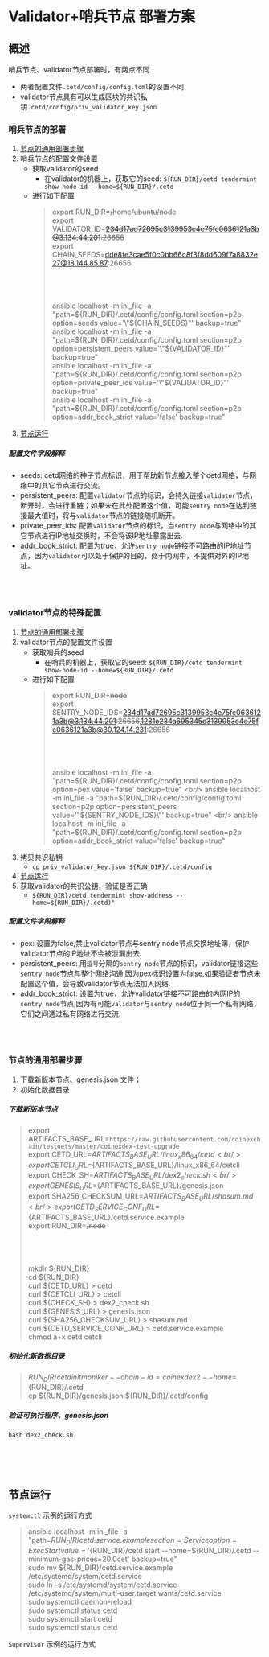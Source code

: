 # Validator+哨兵节点 部署方案


## 概述

哨兵节点、validator节点部署时，有两点不同：

*	两者配置文件`.cetd/config/config.toml`的设置不同
*  validator节点具有可以生成区块的共识私钥`.cetd/config/priv_validator_key.json`


### 哨兵节点的部署

1. [节点的通用部署步骤](#节点的通用部署步骤)
2. 哨兵节点的配置文件设置
	*	获取validator的seed
		* 在validator的机器上，获取它的seed: `${RUN_DIR}/cetd tendermint show-node-id --home=${RUN_DIR}/.cetd`
	*  进行如下配置
		> 	export RUN_DIR=~~/home/ubuntu/node~~ <br/>
		>	export VALIDATOR_ID=~~234d17ad72695c3139953c4e75fc0636121a3b@3.134.44.201:26656~~ <br/>
		>	export CHAIN_SEEDS=dde8fe3cae5f0c0bb66c8f3f8dd609f7a8832e27@18.144.85.87:26656 <br/>
		> <br/>
		> <br/>
		> <br/>
		> <br/>
		> ansible localhost -m ini_file -a "path=${RUN_DIR}/.cetd/config/config.toml section=p2p option=seeds value='\"${CHAIN_SEEDS}\"' backup=true" <br/>
		>	ansible localhost -m ini_file -a "path=${RUN_DIR}/.cetd/config/config.toml section=p2p option=persistent_peers value='\"${VALIDATOR_ID}\"' backup=true"	<br/>
		>	ansible localhost -m ini_file -a "path=${RUN_DIR}/.cetd/config/config.toml section=p2p option=private_peer_ids value='\"${VALIDATOR_ID}\"' backup=true" <br/>
		>	ansible localhost -m ini_file -a "path=${RUN_DIR}/.cetd/config/config.toml section=p2p option=addr_book_strict value='false' backup=true" <br/>
3. [节点运行](#节点运行)
	



##### 配置文件字段解释

*	seeds: cetd网络的种子节点标识，用于帮助新节点接入整个cetd网络，与网络中的其它节点进行交流。
*	persistent_peers: 配置`validator`节点的标识，会持久链接`validator`节点，断开时，会进行重链；如果未在此处配置这个值，可能`sentry node`在达到链接最大值时，将与`validator`节点的链接随机断开。   	
*	private_peer_ids: 配置`validator`节点的标识，当`sentry node`与网络中的其它节点进行IP地址交换时，不会将该IP地址暴露出去.
*	addr_book_strict: 配置为true，允许`sentry node`链接不可路由的IP地址节点，因为`validator`可以处于保护的目的，处于内网中，不提供对外的IP地址。

<br/>
<br/>

### validator节点的特殊配置

1. [节点的通用部署步骤](#节点的通用部署步骤)
2. validator节点的配置文件设置
	*	获取哨兵的seed
		* 在哨兵的机器上，获取它的seed: `${RUN_DIR}/cetd tendermint show-node-id --home=${RUN_DIR}/.cetd` 
	*  进行如下配置
		> 	export RUN_DIR=~~node~~ <br/>
		>	export SENTRY_NODE_IDS=~~234d17ad72695c3139953c4e75fc0636121a3b@3.134.44.201:26656,1231e234a695345c3139953c4e75fc0636121a3b@30.124.14.231:26656~~ <br/>
		> <br/>
		> <br/>
		> <br/>
		> <br/>
		> ansible localhost -m ini_file -a "path=${RUN_DIR}/.cetd/config/config.toml section=p2p option=pex value='false' backup=true" <br/>
		> ansible localhost -m ini_file -a "path=${RUN_DIR}/.cetd/config/config.toml section=p2p option=persistent_peers value='\"${SENTRY_NODE_IDS}\"' backup=true" <br/>
		> ansible localhost -m ini_file -a "path=${RUN_DIR}/.cetd/config/config.toml section=p2p option=addr_book_strict value='false' backup=true" <br/>
3. 	拷贝共识私钥
	*	`cp priv_validator_key.json ${RUN_DIR}/.cetd/config`
4. [节点运行](#节点运行)
5. 获取validator的共识公钥，验证是否正确
	*	`${RUN_DIR}/cetd tendermint show-address --home=${RUN_DIR}/.cetd)"`

##### 配置文件字段解释		
*	pex: 设置为false,禁止validator节点与sentry node节点交换地址簿，保护validator节点的IP地址不会被泄漏出去.<br>
*	persistent_peers: 用`逗号`分隔的`sentry node`节点的标识，validator链接这些`sentry node`节点与整个网络沟通.因为pex标识设置为false,如果验证者节点未配置这个值，会导致validator节点无法加入网络. <br>
*	addr_book_strict: 设置为true，允许validator链接不可路由的内网IP的`sentry node`节点;因为有可能`validator`与`sentry node`位于同一个私有网络，它们之间通过私有网络进行交流. <br>

<br/>
<br/>


### 节点的通用部署步骤

1. 下载新版本节点、genesis.json 文件；
2. 初始化数据目录

##### 下载新版本节点

>	export ARTIFACTS_BASE_URL=`https://raw.githubusercontent.com/coinexchain/testnets/master/coinexdex-test-upgrade` <br/>
>	export CETD_URL=${ARTIFACTS_BASE_URL}/linux_x86_64/cetd <br/>
>	export CETCLI_URL=${ARTIFACTS_BASE_URL}/linux_x86_64/cetcli <br/>
> 	export CHECK_SH=${ARTIFACTS_BASE_URL}/dex2_check.sh <br/>
>	export GENESIS_URL=${ARTIFACTS_BASE_URL}/genesis.json <br/>
>	export SHA256_CHECKSUM_URL=${ARTIFACTS_BASE_URL}/shasum.md <br/>
>	export CETD_SERVICE_CONF_URL=${ARTIFACTS_BASE_URL}/cetd.service.example <br/>	export RUN_DIR=~~/node~~ <br/>
> <br/>
> <br/>
> <br/>
> <br/>
> 	mkdir ${RUN_DIR} <br/>
>	cd ${RUN_DIR} <br/>
>	curl ${CETD_URL} > cetd <br/>
>	curl ${CETCLI_URL} > cetcli <br/>
>	curl ${CHECK_SH} > dex2_check.sh <br/>
>	curl ${GENESIS_URL} > genesis.json <br/>
>	curl ${SHA256_CHECKSUM_URL} > shasum.md <br/>
>	curl ${CETD_SERVICE_CONF_URL} > cetd.service.example <br/>
>	chmod a+x cetd cetcli <br/>
>

##### 初始化新数据目录

> ${RUN_DIR}/cetd init moniker --chain-id=coinexdex2 --home=${RUN_DIR}/.cetd <br/>
> cp ${RUN_DIR}/genesis.json ${RUN_DIR}/.cetd/config <br/>

##### 验证可执行程序、genesis.json

`bash dex2_check.sh`

 
<br/>
<br/>
<br/>

## 节点运行

`systemctl` 示例的运行方式

> ansible localhost -m ini_file -a "path=${RUN_DIR}/cetd.service.example section=Service option=ExecStart value='${RUN_DIR}/cetd start --home=${RUN_DIR}/.cetd --minimum-gas-prices=20.0cet' backup=true"<br>
> sudo mv ${RUN_DIR}/cetd.service.example /etc/systemd/system/cetd.service <br>
> sudo ln -s /etc/systemd/system/cetd.service /etc/systemd/system/multi-user.target.wants/cetd.service <br>
> sudo systemctl daemon-reload  <br>
> sudo systemctl status cetd  <br>
> sudo systemctl start cetd  <br>
> sudo systemctl status cetd  <br>

`Supervisor` 示例的运行方式





